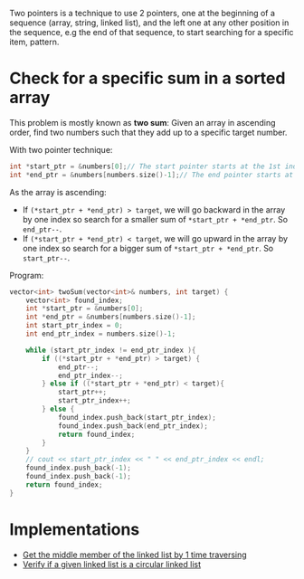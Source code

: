 Two pointers is a technique to use 2 pointers, one at the beginning of a sequence (array, string, linked list), and the left one at any other position in the sequence, e.g the end of that sequence, to start searching for a specific item, pattern.

# Check for a specific sum in a sorted array

This problem is mostly known as **two sum**: Given an array in ascending order, find two numbers such that they add up to a specific target number.

With two pointer technique:

```cpp
int *start_ptr = &numbers[0];// The start pointer starts at the 1st index of the array
int *end_ptr = &numbers[numbers.size()-1];// The end pointer starts at the end index of the array
```

As the array is ascending:
* If ``(*start_ptr + *end_ptr) > target``, we will go backward in the array by one index so search for a smaller sum of ``*start_ptr + *end_ptr``. So ``end_ptr--``.
* If ``(*start_ptr + *end_ptr) < target``, we will go upward in the array by one index so search for a bigger sum of ``*start_ptr + *end_ptr``. So ``start_ptr--``.

Program:
```cpp
vector<int> twoSum(vector<int>& numbers, int target) {
    vector<int> found_index;
    int *start_ptr = &numbers[0];
    int *end_ptr = &numbers[numbers.size()-1];
    int start_ptr_index = 0;
    int end_ptr_index = numbers.size()-1;

    while (start_ptr_index != end_ptr_index ){
        if ((*start_ptr + *end_ptr) > target) {
            end_ptr--;
            end_ptr_index--;
        } else if ((*start_ptr + *end_ptr) < target){
            start_ptr++;
            start_ptr_index++;
        } else {
            found_index.push_back(start_ptr_index);
            found_index.push_back(end_ptr_index);
            return found_index;
        }  
    }
    // cout << start_ptr_index << " " << end_ptr_index << endl; 
    found_index.push_back(-1);
    found_index.push_back(-1);
    return found_index; 
}
```
# Implementations
* [Get the middle member of the linked list by 1 time traversing](https://github.com/TranPhucVinh/C/blob/master/Data%20structure/Linked%20list/Singly%20linked%20list/Read.md#get-the-middle-member-of-the-linked-list-by-1-time-traversing)
* [Verify if a given linked list is a circular linked list](https://github.com/TranPhucVinh/C/tree/master/Data%20structure/Linked%20list/Circular%20linked%20list#verify-if-a-given-linked-list-is-a-circular-linked-list)
